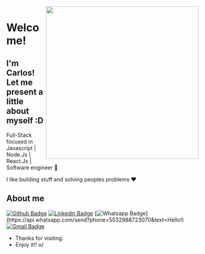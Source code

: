 <img align="right" width="400" height="400" src="https://media.giphy.com/media/IThjAlJnD9WNO/giphy.gif">


# Welcome!
## I'm Carlos! Let me present a little about myself :D

Full-Stack focused in Javascript | Node.Js | React.Js | Software engineer :robot:

I like building stuff and solving peoples problems :heart:



## About me 

[![Github Badge](https://img.shields.io/badge/-Github-000?style=flat-square&logo=Github&logoColor=white&link=https://github.com/CarlosDiMaria)](https://github.com/CarlosDiMaria)
[![Linkedin Badge](https://img.shields.io/badge/-LinkedIn-blue?style=flat-square&logo=Linkedin&logoColor=white&link=https://www.linkedin.com/in/jmj-carlos-junior/)](https://www.linkedin.com/in/jmj-carlos-junior/)
[![Whatsapp Badge](https://img.shields.io/badge/-Whatsapp-4CA143?style=flat-square&labelColor=4CA143&logo=whatsapp&logoColor=white&link=https://api.whatsapp.com/send?phone=5532988723070&text=Hello!)](https://api.whatsapp.com/send?phone=5532988723070&text=Hello!)
[![Gmail Badge](https://img.shields.io/badge/-Gmail-c14438?style=flat-square&logo=Gmail&logoColor=white&link=mailto:carlosbuanaoda@gmail.com)](mailto:carlosbuanaoda@gmail.com)


- Thanks for visiting. 
- Enjoy it!! o/
